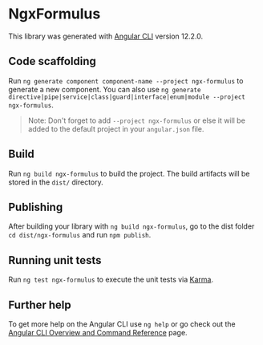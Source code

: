 # NgxFormulus

This library was generated with [Angular CLI](https://github.com/angular/angular-cli) version 12.2.0.

## Code scaffolding

Run `ng generate component component-name --project ngx-formulus` to generate a new component. You can also use `ng generate directive|pipe|service|class|guard|interface|enum|module --project ngx-formulus`.
> Note: Don't forget to add `--project ngx-formulus` or else it will be added to the default project in your `angular.json` file. 

## Build

Run `ng build ngx-formulus` to build the project. The build artifacts will be stored in the `dist/` directory.

## Publishing

After building your library with `ng build ngx-formulus`, go to the dist folder `cd dist/ngx-formulus` and run `npm publish`.

## Running unit tests

Run `ng test ngx-formulus` to execute the unit tests via [Karma](https://karma-runner.github.io).

## Further help

To get more help on the Angular CLI use `ng help` or go check out the [Angular CLI Overview and Command Reference](https://angular.io/cli) page.
